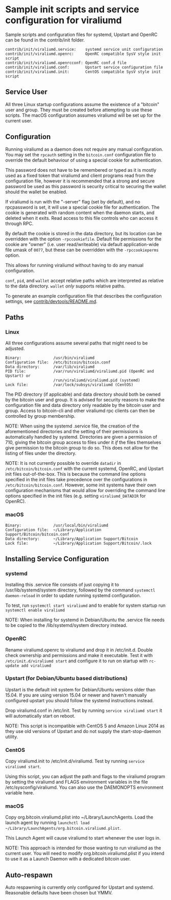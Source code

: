 Sample init scripts and service configuration for viraliumd
==========================================================

Sample scripts and configuration files for systemd, Upstart and OpenRC
can be found in the contrib/init folder.

    contrib/init/viraliumd.service:    systemd service unit configuration
    contrib/init/viraliumd.openrc:     OpenRC compatible SysV style init script
    contrib/init/viraliumd.openrcconf: OpenRC conf.d file
    contrib/init/viraliumd.conf:       Upstart service configuration file
    contrib/init/viraliumd.init:       CentOS compatible SysV style init script

Service User
---------------------------------

All three Linux startup configurations assume the existence of a "bitcoin" user
and group.  They must be created before attempting to use these scripts.
The macOS configuration assumes viraliumd will be set up for the current user.

Configuration
---------------------------------

Running viraliumd as a daemon does not require any manual configuration. You may
set the `rpcauth` setting in the `bitcoin.conf` configuration file to override
the default behaviour of using a special cookie for authentication.

This password does not have to be remembered or typed as it is mostly used
as a fixed token that viraliumd and client programs read from the configuration
file, however it is recommended that a strong and secure password be used
as this password is security critical to securing the wallet should the
wallet be enabled.

If viraliumd is run with the "-server" flag (set by default), and no rpcpassword is set,
it will use a special cookie file for authentication. The cookie is generated with random
content when the daemon starts, and deleted when it exits. Read access to this file
controls who can access it through RPC.

By default the cookie is stored in the data directory, but its location can be
overridden with the option `-rpccookiefile`. Default file permissions for the
cookie are "owner" (i.e. user read/writeable) via default application-wide file
umask of `0077`, but these can be overridden with the `-rpccookieperms` option.

This allows for running viraliumd without having to do any manual configuration.

`conf`, `pid`, and `wallet` accept relative paths which are interpreted as
relative to the data directory. `wallet` *only* supports relative paths.

To generate an example configuration file that describes the configuration settings,
see [contrib/devtools/README.md](../contrib/devtools/README.md#gen-bitcoin-confsh).

Paths
---------------------------------

### Linux

All three configurations assume several paths that might need to be adjusted.

    Binary:              /usr/bin/viraliumd
    Configuration file:  /etc/bitcoin/bitcoin.conf
    Data directory:      /var/lib/viraliumd
    PID file:            /var/run/viraliumd/viraliumd.pid (OpenRC and Upstart) or
                         /run/viraliumd/viraliumd.pid (systemd)
    Lock file:           /var/lock/subsys/viraliumd (CentOS)

The PID directory (if applicable) and data directory should both be owned by the
bitcoin user and group. It is advised for security reasons to make the
configuration file and data directory only readable by the bitcoin user and
group. Access to bitcoin-cli and other viraliumd rpc clients can then be
controlled by group membership.

NOTE: When using the systemd .service file, the creation of the aforementioned
directories and the setting of their permissions is automatically handled by
systemd. Directories are given a permission of 710, giving the bitcoin group
access to files under it _if_ the files themselves give permission to the
bitcoin group to do so. This does not allow
for the listing of files under the directory.

NOTE: It is not currently possible to override `datadir` in
`/etc/bitcoin/bitcoin.conf` with the current systemd, OpenRC, and Upstart init
files out-of-the-box. This is because the command line options specified in the
init files take precedence over the configurations in
`/etc/bitcoin/bitcoin.conf`. However, some init systems have their own
configuration mechanisms that would allow for overriding the command line
options specified in the init files (e.g. setting `viraliumd_DATADIR` for
OpenRC).

### macOS

    Binary:              /usr/local/bin/viraliumd
    Configuration file:  ~/Library/Application Support/Bitcoin/bitcoin.conf
    Data directory:      ~/Library/Application Support/Bitcoin
    Lock file:           ~/Library/Application Support/Bitcoin/.lock

Installing Service Configuration
-----------------------------------

### systemd

Installing this .service file consists of just copying it to
/usr/lib/systemd/system directory, followed by the command
`systemctl daemon-reload` in order to update running systemd configuration.

To test, run `systemctl start viraliumd` and to enable for system startup run
`systemctl enable viraliumd`

NOTE: When installing for systemd in Debian/Ubuntu the .service file needs to be copied to the /lib/systemd/system directory instead.

### OpenRC

Rename viraliumd.openrc to viraliumd and drop it in /etc/init.d.  Double
check ownership and permissions and make it executable.  Test it with
`/etc/init.d/viraliumd start` and configure it to run on startup with
`rc-update add viraliumd`

### Upstart (for Debian/Ubuntu based distributions)

Upstart is the default init system for Debian/Ubuntu versions older than 15.04. If you are using version 15.04 or newer and haven't manually configured upstart you should follow the systemd instructions instead.

Drop viraliumd.conf in /etc/init.  Test by running `service viraliumd start`
it will automatically start on reboot.

NOTE: This script is incompatible with CentOS 5 and Amazon Linux 2014 as they
use old versions of Upstart and do not supply the start-stop-daemon utility.

### CentOS

Copy viraliumd.init to /etc/init.d/viraliumd. Test by running `service viraliumd start`.

Using this script, you can adjust the path and flags to the viraliumd program by
setting the viraliumd and FLAGS environment variables in the file
/etc/sysconfig/viraliumd. You can also use the DAEMONOPTS environment variable here.

### macOS

Copy org.bitcoin.viraliumd.plist into ~/Library/LaunchAgents. Load the launch agent by
running `launchctl load ~/Library/LaunchAgents/org.bitcoin.viraliumd.plist`.

This Launch Agent will cause viraliumd to start whenever the user logs in.

NOTE: This approach is intended for those wanting to run viraliumd as the current user.
You will need to modify org.bitcoin.viraliumd.plist if you intend to use it as a
Launch Daemon with a dedicated bitcoin user.

Auto-respawn
-----------------------------------

Auto respawning is currently only configured for Upstart and systemd.
Reasonable defaults have been chosen but YMMV.
